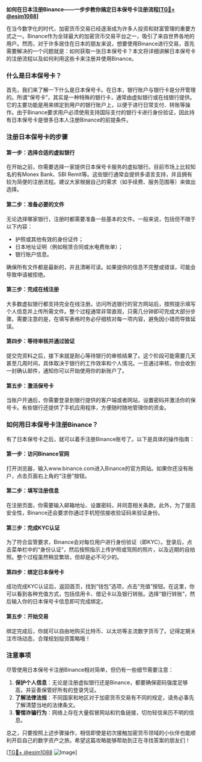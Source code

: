 **如何在日本注册Binance——一步步教你搞定日本保号卡注册流程[[TG💪+ @esim1088](https://t.me/s/esim1088)]**

在当今数字化的时代，加密货币交易已经逐渐成为许多人投资和财富管理的重要方式之一。Binance作为全球最大的加密货币交易平台之一，吸引了来自世界各地的用户。然而，对于许多居住在日本的朋友来说，想要使用Binance进行交易，首先需要解决的一个问题就是：如何获取一张日本保号卡？本文将详细讲解日本保号卡的注册流程以及如何利用这些卡来注册并使用Binance。

### 什么是日本保号卡？

首先，我们来了解一下什么是日本保号卡。在日本，银行账户与银行卡是分开管理的。所谓“保号卡”，其实是一种特殊的银行卡，通常由虚拟银行或在线银行提供。它的主要功能是用来绑定到用户的银行账户上，以便于进行日常支付、转账等操作。由于Binance要求用户必须使用支持国际支付的银行卡进行身份验证，因此持有日本保号卡是很多日本人注册Binance的前提条件。

### 注册日本保号卡的步骤

#### 第一步：选择合适的虚拟银行

在开始之前，你需要选择一家提供日本保号卡服务的虚拟银行。目前市场上比较知名的有Monex Bank、SBI Remit等。这些银行通常会提供多语言支持，并且拥有较为简便的注册流程。建议大家根据自己的需求（如手续费、服务范围等）来做出选择。

#### 第二步：准备必要的文件

无论选择哪家银行，注册时都需要准备一些基本的文件。一般来说，包括但不限于以下内容：
- 护照或其他有效的身份证件；
- 日本地址证明（例如租赁合同或水电费账单）；
- 银行账户信息。

确保所有文件都是最新的，并且清晰可读。如果提供的信息不完整或错误，可能会导致申请被拒绝。

#### 第三步：完成在线注册

大多数虚拟银行都支持完全在线注册。访问所选银行的官方网站后，按照提示填写个人信息并上传所需文件。整个过程通常非常直观，只需几分钟即可完成大部分步骤。需要注意的是，在填写表格时务必仔细核对每一项内容，避免因小错而导致延误。

#### 第四步：等待审核并通过验证

提交完资料之后，接下来就是耐心等待银行的审核结果了。这个阶段可能需要几天甚至几周时间，具体取决于银行的工作效率和个人情况。一旦通过审核，你会收到一封确认邮件，通知你可以开始使用你的新账户了。

#### 第五步：激活保号卡

当账户开通后，你需要登录到银行提供的客户端或者网站，设置密码并激活你的保号卡。有些银行还提供了手机应用程序，方便随时随地管理你的资金。

### 如何用日本保号卡注册Binance？

有了日本保号卡之后，就可以着手注册Binance账号了。以下是具体的操作指南：

#### 第一步：访问Binance官网

打开浏览器，输入www.binance.com进入Binance的官方网站。如果你还没有账户，点击页面右上角的“注册”按钮。

#### 第二步：填写注册信息

在注册页面，你需要输入邮箱地址、设置密码，并同意相关条款。此外，为了提高安全性，Binance还会要求你通过手机短信接收验证码来验证身份。

#### 第三步：完成KYC认证

为了符合监管要求，Binance会对每位用户进行身份验证（即KYC）。登录后，点击菜单栏中的“身份认证”，然后按照指示上传护照或驾照的照片，以及近期的自拍照。整个过程虽然稍显繁琐，但却是必不可少的。

#### 第四步：绑定日本保号卡

成功完成KYC认证后，返回首页，找到“钱包”选项，点击“充值”按钮。在这里，你可以看到各种充值方式，包括信用卡、借记卡以及银行转账。选择“银行转账”，然后输入你的日本保号卡信息即可完成绑定。

#### 第五步：开始交易

绑定完成后，你就可以自由地购买比特币、以太坊等主流数字货币了。记得定期关注市场动态，合理规划投资策略哦！

### 注意事项

尽管使用日本保号卡注册Binance相对简单，但仍有一些细节需要注意：
1. **保护个人信息**：无论是注册虚拟银行还是Binance，都要确保密码强度足够高，并妥善保管好所有的登录凭证。
2. **了解法律法规**：不同国家和地区对于加密货币交易有不同的规定，请务必事先了解清楚当地的法律条文。
3. **警惕诈骗行为**：网络上存在大量假冒网站和钓鱼链接，切勿轻信来历不明的信息。

总之，只要按照上述步骤操作，相信即使是初次接触加密货币领域的小伙伴也能顺利开启自己的数字资产之旅。希望这篇攻略能够帮助到正在寻找答案的朋友们！

[[TG💪+ @esim1088](https://t.me/s/esim1088) ![Image](https://i.postimg.cc/4NQfJmqS/Snipaste-2025-05-13-00-14-12.png)]